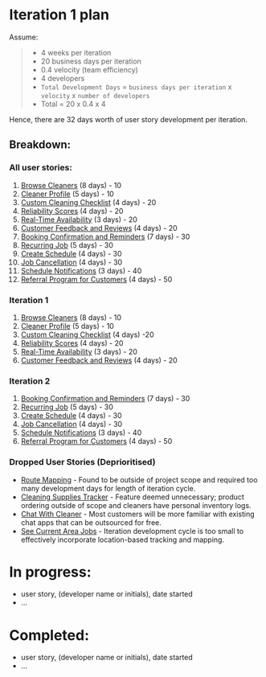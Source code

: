 # Iteration 1 plan
Assume:
> - 4 weeks per iteration
> - 20 business days per iteration
> - 0.4 velocity (team efficiency)
> - 4 developers 
> - `Total Development Days` = `business days per iteration` x `velocity` x `number of developers`
> - Total = 20 x 0.4 x 4

Hence, there are 32 days worth of user story development per iteration.

## Breakdown:
### All user stories:
1. [Browse Cleaners](/user_stories/user_story_browse_cleaners.md) (8 days) - 10
2. [Cleaner Profile](/user_stories/user_story_create_cleaner_profile.md) (5 days) - 10
3. [Custom Cleaning Checklist](/user_stories/user_story_custom_cleaning_checklist.md) (4 days) - 20
4. [Reliability Scores](/user_stories/user_story_reliability_scores.md) (4 days) - 20
5. [Real-Time Availability](/user_stories/user_story_real_time_availability.md) (3 days) - 20
6. [Customer Feedback and Reviews](/user_stories/user_story_customer_feedback.md) (4 days) - 20
7. [Booking Confirmation and Reminders](/user_stories/user_story_booking_confirmation_and_reminders.md) (7 days) - 30
8. [Recurring Job](/user_stories/user_story_recurring_job.md) (5 days) - 30
9. [Create Schedule](/user_stories/user_story_create_schedule.md) (4 days) - 30
10. [Job Cancellation](/user_stories/user_story_handle_cancellations.md) (4 days) - 30
11. [Schedule Notifications](/user_stories/user_story_schedule_notifications.md) (3 days) - 40
12. [Referral Program for Customers](/user_stories/user_story_referral_program_for_customers.md) (4 days) - 50
   
### Iteration 1
1. [Browse Cleaners](/user_stories/user_story_browse_cleaners.md) (8 days) - 10
2. [Cleaner Profile](/user_stories/user_story_create_cleaner_profile.md) (5 days) - 10
3. [Custom Cleaning Checklist](/user_stories/user_story_custom_cleaning_checklist.md) (4 days) -20
4. [Reliability Scores](/user_stories/user_story_reliability_scores.md) (4 days) - 20
5. [Real-Time Availability](/user_stories/user_story_real_time_availability.md) (3 days) - 20
6. [Customer Feedback and Reviews](/user_stories/user_story_customer_feedback.md) (4 days) - 20

### Iteration 2
1. [Booking Confirmation and Reminders](/user_stories/user_story_booking_confirmation_and_reminders.md) (7 days) - 30
2. [Recurring Job](/user_stories/user_story_recurring_job.md) (5 days) - 30
3. [Create Schedule](/user_stories/user_story_create_schedule.md) (4 days) - 30
4. [Job Cancellation](/user_stories/user_story_handle_cancellations.md) (4 days) - 30
5. [Schedule Notifications](/user_stories/user_story_schedule_notifications.md) (3 days) - 40
6. [Referral Program for Customers](/user_stories/user_story_referral_program_for_customers.md) (4 days) - 50

### Dropped User Stories (Deprioritised)
* [Route Mapping](/user_stories/user_story_efficient_route_mapping.md) - Found to be outside of project scope and required too many development days for length of iteration cycle.
* [Cleaning Supplies Tracker](/user_stories/user_story_cleaning_supplies_tracking.md) - Feature deemed unnecessary; product ordering outside of scope and cleaners have personal inventory logs. 
* [Chat With Cleaner](user_stories/user_story_chat_with_hired_cleaner.md) - Most customers will be more familiar with existing chat apps that can be outsourced for free.
* [See Current Area Jobs](/user_stories/user_story_see_current_area_cleaning_jobs.md) - Iteration development cycle is too small to effectively incorporate location-based tracking and mapping.

# In progress:
* user story, (developer name or initials), date started
* ...

# Completed:
* user story, (developer name or initials), date started
* ...
